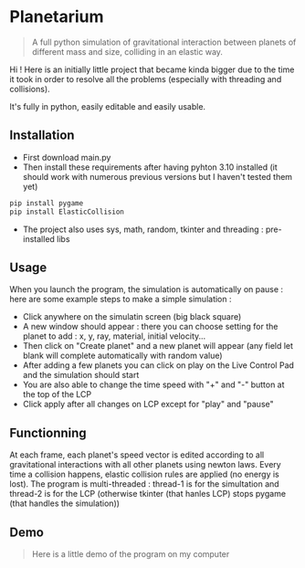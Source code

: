 # Planetarium
> A full python simulation of gravitational interaction between planets of different mass and size, colliding in an elastic way.

Hi ! Here is an initially little project that became kinda bigger due to the time it took in order to resolve all the problems (especially with threading and collisions).

It's fully in python, easily editable and easily usable.

## Installation
* First download main.py
* Then install these requirements after having pyhton 3.10 installed (it should work with numerous previous versions but I haven't tested them yet)
```py
pip install pygame
pip install ElasticCollision
```
* The project also uses sys, math, random, tkinter and threading : pre-installed libs

## Usage
When you launch the program, the simulation is automatically on pause : here are some example steps to make a simple simulation :
* Click anywhere on the simulatin screen (big black square)
* A new window should appear : there you can choose setting for the planet to add : x, y, ray, material, initial velocity...
* Then click on "Create planet" and a new planet will appear (any field let blank will complete automatically with random value)
* After adding a few planets you can click on play on the Live Control Pad and the simulation should start
* You are also able to change the time speed with "+" and "-" button at the top of the LCP
* Click apply after all changes on LCP except for "play" and "pause"

## Functionning
At each frame, each planet's speed vector is edited according to all gravitational interactions with all other planets using newton laws. Every time a collision happens, elastic collision rules are applied (no energy is lost). The program is multi-threaded : thread-1 is for the simultation and thread-2 is for the LCP (otherwise tkinter (that hanles LCP) stops pygame (that handles the simulation))

## Demo
> Here is a little demo of the program on my computer
